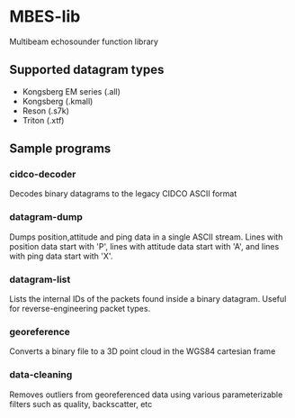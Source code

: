 # MBES-lib
Multibeam echosounder function library


## Supported datagram types
* Kongsberg EM series (.all)
* Kongsberg (.kmall)
* Reson (.s7k)
* Triton (.xtf)

## Sample programs

### cidco-decoder

Decodes binary datagrams to the legacy CIDCO ASCII format


### datagram-dump

Dumps position,attitude and ping data in a single ASCII stream. Lines with position data start with 'P', lines with attitude data start with 'A', and lines with ping data start with 'X'.


### datagram-list

Lists the internal IDs of the packets found inside a binary datagram. Useful for reverse-engineering packet types.


### georeference

Converts a binary file to a 3D point cloud in the WGS84 cartesian frame

### data-cleaning

Removes outliers from georeferenced data using various parameterizable filters such as quality, backscatter, etc

